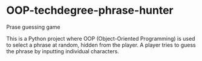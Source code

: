 # OOP-techdegree-phrase-hunter
 Prase guessing game

This is a Python project where OOP (Object-Oriented Programming) is used to select a phrase at random, hidden from the player.
A player tries to guess the phrase by inputting individual characters.

